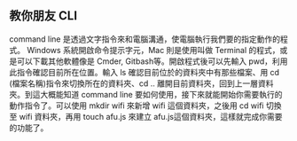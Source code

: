 ## 教你朋友 CLI
command line 是透過文字指令來和電腦溝通，使電腦執行我們要的指定動作的程式。
Windows 系統開啟命令提示字元，Mac 則是使用叫做 Terminal 的程式，或是可以下載其他軟體像是 Cmder, Gitbash等。開啟程式後可以先輸入 pwd，利用此指令確認目前所在位置。輸入 ls 確認目前位於的資料夾中有那些檔案、用 cd (檔案名稱)指令來切換所在的資料夾、cd .. 離開目前資料夾，回到上一層資料夾。到這大概能知道 command line 要如何使用，接下來就能開始你需要執行的動作指令了。可以使用 mkdir wifi 來新增 wifi 這個資料夾，之後用 cd wifi 切換至 wifi 資料夾，再用 touch afu.js 來建立 afu.js這個資料夾，這樣就完成你需要的功能了。 
